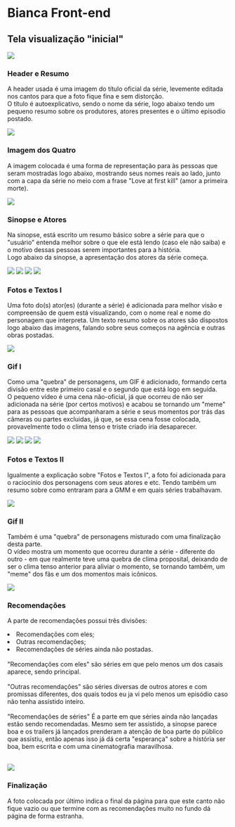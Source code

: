 # Bianca Front-end
## Tela visualização "inicial"
<img src="img\img read me\a visualização inicial.png">

### Header e Resumo
A header usada é uma imagem do título oficial da série, levemente editada nos cantos para que a foto fique fina e sem distorção.<br>
O título é autoexplicativo, sendo o nome da série, logo abaixo tendo um pequeno resumo sobre os produtores, atores presentes e o último episodio postado.

<img src="img\img read me\b foto de todos.png">

### Imagem dos Quatro
A imagem colocada é uma forma de representação para às pessoas que seram mostradas logo abaixo, mostrando seus nomes reais ao lado, junto com a capa da série no meio com a frase "Love at first kill" (amor a primeira morte).

<img src="img\img read me\c sinopse.png">

### Sinopse e Atores
Na sinopse, está escrito um resumo básico sobre a série para que o "usuário" entenda melhor sobre o que ele está lendo (caso ele não saiba) e o motivo dessas pessoas serem importantes para a história.<br>
Logo abaixo da sinopse, a apresentação dos atores da série começa.

<img src="img\img read me\d foto kant.png">
<img src="img\img read me\e texto kant.png">
<img src="img\img read me\f foto khao.png">
<img src="img\img read me\g texto khao.png">

### Fotos e Textos I
Uma foto do(s) ator(es) (durante a série) é adicionada para melhor visão e compreensão de quem está visualizando, com o nome real e nome do personagem que interpreta.
Um texto resumo sobre os atores são dispostos logo abaixo das imagens, falando sobre seus começos na agência e outras obras postadas.

<img src="img\img read me\h gif khao.png">

### Gif I
Como uma "quebra" de personagens, um GIF é adicionado, formando certa divisão entre este primeiro casal e o segundo que está logo em seguida.<br>
O pequeno vídeo é uma cena não-oficial, já que ocorreu de não ser adicionada na série (por certos motivos) e acabou se tornando um "meme" para as pessoas que acompanharam a série e seus momentos por trás das câmeras ou partes excluidas, já que, se essa cena fosse colocada, provavelmente todo o clima tenso e triste criado iria desaparecer.

<img src="img\img read me\i foto joong.png">
<img src="img\img read me\j texto fadel.png">
<img src="img\img read me\k foto style.png">
<img src="img\img read me\l texto style.png">

### Fotos e Textos II
Igualmente a explicação sobre "Fotos e Textos I", a foto foi adicionada para o raciocínio dos personagens com seus atores e etc. Tendo também um resumo sobre como entraram para a GMM e em quais séries trabalhavam.

<img src="img\img read me\m gif style.png">

### Gif II
Também é uma "quebra" de personagens misturado com uma finalização desta parte.<br>
O vídeo mostra um momento que ocorreu durante a série - diferente do outro - em que realmente teve uma quebra de clima proposital, deixando de ser o clima tenso anterior para aliviar o momento, se tornando também, um "meme" dos fãs e um dos momentos mais icônicos.

<img src="img\img read me\n lista de recomendações.png">

### Recomendações
A parte de recomendações possui três divisões:
<li> Recomendações com eles;
<li>Outras recomendações;
<li>Recomendações de séries ainda não postadas.
<br><br>
"Recomendações com eles" são séries em que pelo menos um dos casais aparece, sendo principal.<br>
<br>"Outras recomendações" são séries diversas de outros atores e com promissas diferentes, dos quais todos eu ja vi pelo menos um episódio caso não tenha assistido inteiro.<br>
<br>"Recomendações de séries" É a parte em que séries ainda não lançadas estão sendo recomendadas. Mesmo sem ter assistido, a sinopse parece boa e os trailers já lançados prenderam a atenção de boa parte do público que assistiu, então apenas isso já dá certa "esperança" sobre a história ser boa, bem escrita e com uma cinematografia maravilhosa.<br>

<br><img src="img\img read me\o foto final.png">

### Finalização
A foto colocada por último indica o final da página para que este canto não fique vazio ou que termine com as recomendações muito no fundo dá página de forma estranha.
